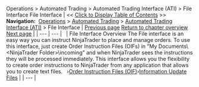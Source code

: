 ﻿
Operations \> Automated Trading \> Automated Trading Interface (ATI) \> File Interface
File Interface
| \<\< [Click to Display Table of Contents](file_interface.md) \>\> **Navigation:**     [Operations](operations-1.md) \> [Automated Trading](automated_trading-1.md) \> [Automated Trading Interface (ATI)](automated_trading_interface_at-1.md) \> File Interface | [Previous page](initialization-1.md) [Return to chapter overview](automated_trading_interface_at-1.md) [Next page](order_instruction_files_oif-1.md) |
| --- | --- |
 
| File Interface Overview The File interface is an easy way you can instruct NinjaTrader to place and manage orders. To use this interface, just create Order Instruction Files (OIFs) in "My Documents\\\<NinjaTrader Folder\>\\incoming" and when NinjaTrader sees the instructions they will be processed immediately. This interface allows you the flexibility to create order instructions to NinjaTrader from any application that allows you to create text files.   ›[Order Instruction Files (OIF)](order_instruction_files_oif-1.md)›[Information Update Files](information_update_files-1.md) |
| --- |

